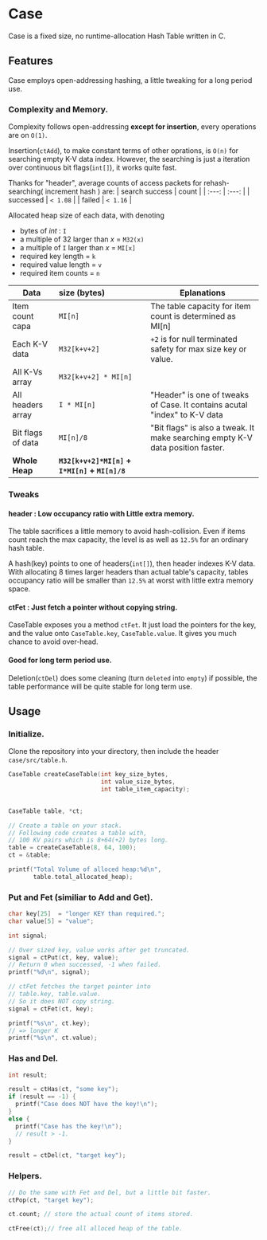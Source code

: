 # Case
Case is a fixed size, no runtime-allocation Hash Table written in C.

## Features

Case employs open-addressing hashing, a little tweaking for a long period use.

### Complexity and Memory.

Complexity follows open-addressing **except for insertion**, every operations are on `O(1)`.

Insertion(`ctAdd`), to make constant terms of other oprations, is `O(n)` for searching empty K-V data index. However, the searching is just a iteration over continuous bit flags(`int[]`), it works quite fast.

Thanks for "header", average counts of access packets for rehash-searching( increment hash ) are:
| search success | count | 
| :---: | :---: |
| successed | `< 1.08` |
| failed    | `< 1.16` |

Allocated heap size of each data, with denoting
  - bytes of *int* : `I`
  - a multiple of 32 larger than *x* = `M32(x)`
  - a multiple of `I` larger than *x* = `MI[x]`
  - required key length = `k`
  - required value length = `v`
  - required item counts = `n`

| Data            | size (bytes) | Eplanations |
| -----           | :------      | ----------- |
| Item count capa | `MI[n]`      | The table capacity for item count is determined as MI[n]
| Each K-V data   | `M32[k+v+2]` | `+2` is for null terminated safety for max size key or value. |
| All K-Vs array   | `M32[k+v+2] * MI[n]`|
| All headers array| `I * MI[n]`  | "Header" is one of tweaks of Case. It contains acutal "index" to K-V data
| Bit flags of data| `MI[n]/8`   | "Bit flags" is also a tweak. It make searching empty K-V data position faster. 
| **Whole Heap**  | **`M32[k+v+2]*MI[n]` + `I*MI[n]` + `MI[n]/8`**  | |

### Tweaks

#### header : Low occupancy ratio with Little extra memory.

The table sacrifices a little memory to avoid hash-collision. Even if items count reach the max capacity, the level is as well as `12.5%` for an ordinary hash table. 

A hash(key) points to one of headers(`int[]`), then header indexes K-V data.
With allocating 8 times larger headers than actual table's capacity, tables occupancy ratio will be smaller than `12.5%` at worst with little extra memory space.

#### ctFet  : Just fetch a pointer without copying string.

CaseTable exposes you a method `ctFet`.
It just load the pointers for the key, and the value onto `CaseTable.key`, `CaseTable.value`. 
It gives you much chance to avoid over-head.

#### Good for long term period use.

Deletion(`ctDel`) does some cleaning (turn `deleted` into `empty`) if possible, the table performance will be quite stable for long term use.

## Usage

### Initialize.
Clone the repository into your directory, then include the header `case/src/table.h`.

```C
CaseTable createCaseTable(int key_size_bytes,
                          int value_size_bytes,
                          int table_item_capacity);
```

```C
  
CaseTable table, *ct;

// Create a table on your stack.
// Following code creates a table with,
// 100 KV pairs which is 8+64(+2) bytes long.
table = createCaseTable(8, 64, 100);
ct = &table;

printf("Total Volume of alloced heap:%d\n",
       table.total_allocated_heap);
```

### Put and Fet (similiar to Add and Get).

```C
char key[25]  = "longer KEY than required.";
char value[5] = "value";

int signal;

// Over sized key, value works after get truncated.
signal = ctPut(ct, key, value);
// Return 0 when successed, -1 when failed.
printf("%d\n", signal);

// ctFet fetches the target pointer into 
// table.key, table.value. 
// So it does NOT copy string.
signal = ctFet(ct, key);

printf("%s\n", ct.key);
// => longer K
printf("%s\n", ct.value);

```

### Has and Del.

```C
int result;

result = ctHas(ct, "some key");
if (result == -1) {
  printf("Case does NOT have the key!\n");
}
else {
  printf("Case has the key!\n");
  // result > -1.
}

result = ctDel(ct, "target key");

```


### Helpers.

```C
// Do the same with Fet and Del, but a little bit faster.
ctPop(ct, "target key");

ct.count; // store the actual count of items stored.

ctFree(ct);// free all alloced heap of the table.
```
